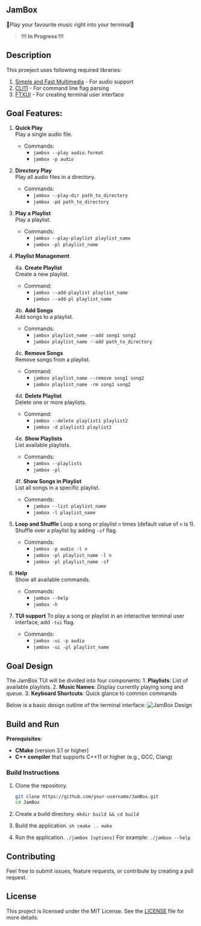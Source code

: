 ## JamBox 

🎵Play your favourite music right into your terminal🎵

> **!!! In Progress !!!**

## Description
This proeject uses following required libraries:
1. [Simple and Fast Multimedia](https://github.com/SFML/SFML) - For audio support
2. [CLI11](https://github.com/CLIUtils/CLI11) - For command line flag parsing
3. [FTXUI](https://github.com/ArthurSonzogni/FTXUI) - For creating terminal user interface


## **Goal Features:**

1.  **Quick Play**  
    Play a single audio file.
    -   Commands:
        -   `jambox --play audio.format`
        -   `jambox -p audio`
       
2.  **Directory Play**  
    Play all audio files in a directory.
    -   Commands:
        -   `jambox --play-dir path_to_directory`
        -   `jambox -pd path_to_directory`

3.  **Play a Playlist**  
    Play a playlist.
    -   Commands:
        -   `jambox --play-playlist playlist_name`
        -   `jambox -pl playlist_name`
    
    
4.  **Playlist Management**
    
    4a. **Create Playlist**  
    Create a new playlist.  
    - Command: 
	    - `jambox --add-playlist playlist_name`
	    - `jambox --add-pl playlist_name`
    
    4b. **Add Songs**  
    Add songs to a playlist.  
    - Commands:
	    - `jambox playlist_name --add song1 song2` 
	    - `jambox playlist_name --add path_to_directory`
    
    4c. **Remove Songs**  
    Remove songs from a playlist.  
    - Command: 
	    - `jambox playlist_name --remove song1 song2`
	    - `jambox playlist_name -rm song1 song2`
    
    4d. **Delete Playlist**  
    Delete one or more playlists.  
    - Command:
	    -  `jambox --delete playlist1 playlist2`
	    - `jambox -d playlist1 playlist2`
    
    4e. **Show Playlists**  
    List available playlists.  
    - Commands:
	     - `jambox --playlists` 
		 - `jambox -pl`
    
    4f. **Show Songs in Playlist**  
    List all songs in a specific playlist.  
    - Commands: 
	    - `jambox --list playlist_name` 
	    - `jambox -l playlist_name`
  
5.   **Loop and Shuffle**
	Loop a song or playlist `n` times (default value of `n` is 1). Shuffle over a playlist by adding `-sf` flag.
		- Commands:
			- `jambox -p audio -l n` 
			- `jambox -pl playlist_name -l n`
			- `jambox -pl playlist_name -sf`
		

6.  **Help**  
    Show all available commands.
    
    -   Commands:
        -   `jambox --help`
        -   `jambox -h`

7.  **TUI support**
	To play a song or playlist in an interactive terminal user interface, add `-tui` flag.
	 - Commands:
		 - `jambox -ui -p audio`
		 - `jambox -ui -pl playlist_name`




## Goal Design
The JamBox TUI will be divided into four components:
		1.  **Playlists**: List of available playlists. 
		2.  **Music Names**: Display currently playing song and queue. 
		3. **Keyboard Shortcuts**: Quick glance to common commands
	 
Below is a basic design outline of the terminal interface: ![JamBox Design](./assests/JamBox%20Design.png)

## Build and Run
**Prerequisites**:
- **CMake** (version 3.1 or higher) 
- **C++ compiler** that supports C++11 or higher (e.g., GCC, Clang)

### Build Instructions
1. Clone the repository.
	```sh 
	git clone https://github.com/your-username/JamBox.git
	cd JamBox
	```
2. Create a build directory.
		`mkdir build && cd build`
		
3. Build the application.
		    ```sh
		    cmake ..
		    make
		```
		
4. Run the application.
		`./jambox [options]`
		For example: `./jambox --help`


## Contributing
Feel free to submit issues, feature requests, or contribute by creating a pull request.

## License

This project is licensed under the MIT License. See the [LICENSE](./LICENSE) file for more details.
